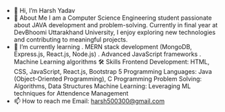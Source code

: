 - 👋 Hi, I’m Harsh Yadav
- 🚀 About Me</n>
  I am a Computer Science Engineering student passionate about JAVA development and problem-solving. Currently in final year at DevBhoomi Uttarakhand University, I enjoy exploring new technologies and contributing to meaningful projects.
- 🌱 I’m currently learning
  . MERN stack development (MongoDB, Express.js, React.js, Node.js)
  . Advanced JavaScript frameworks
  . Machine Learning algorithms
🛠 Skills
  Frontend Development: HTML, CSS, JavaScript, React.js, Bootstrap 5
  Programming Languages: Java (Object-Oriented Programming), C Programming
  Problem Solving: Algorithms, Data Structures
  Machine Learning: Leveraging ML techniques for Attendence Management
- 📫 How to reach me
  Email: harsh500300@gmail.com

<!---
Harsh500300/Harsh500300 is a ✨ special ✨ repository because its `README.md` (this file) appears on your GitHub profile.
You can click the Preview link to take a look at your changes.
--->
